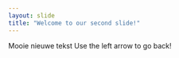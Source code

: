 ```yaml
---
layout: slide
title: "Welcome to our second slide!"
---
```

Mooie nieuwe tekst
Use the left arrow to go back!
